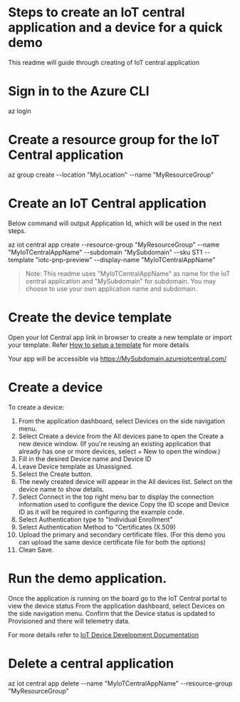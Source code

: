 # Steps to create an IoT central application and a device for a quick demo
This readme will guide through creating of IoT central application

# Sign in to the Azure CLI
az login

# Create a resource group for the IoT Central application
az group create --location "MyLocation" --name "MyResourceGroup"

# Create an IoT Central application
Below command will output Application Id, which will be used in the next steps.

az iot central app create --resource-group "MyResourceGroup" --name "MyIoTCentralAppName" --subdomain "MySubdomain"  --sku ST1 --template "iotc-pnp-preview"  --display-name "MyIoTCentralAppName"

> Note: This readme uses "MyIoTCentralAppName" as name for the IoT central application and "MySubdomain" for subdomain.  You may choose to use your own application name and subdomain.

# Create the device template
Open your Iot Central app link  in browser  to create a new template or import your template.
Refer [How to setup a template](https://learn.microsoft.com/en-us/azure/iot-central/core/howto-set-up-template?) for more details

Your app will be accessible via https://MySubdomain.azureiotcentral.com/

# Create a device
To create a device:
1. From the application dashboard, select Devices on the side navigation menu.
2. Select Create a device from the All devices pane to open the Create a new device window. (If you're reusing an existing application that already has one or more devices, select + New to open the window.)
3. Fill in the desired Device name and Device ID
4. Leave Device template as Unassigned.
5. Select the Create button.
6. The newly created device will appear in the All devices list. Select on the device name to show details.
7. Select Connect in the top right menu bar to display the connection information used to configure the device
   Copy the ID scope and Device ID as it will be required in configuring the example code.
8. Select Authentication type to "Individual Enrollment"
9. Select Authentication Method to "Certificates (X.509)
10. Upload the primary and secondary certificate files. (For this demo you can upload the same device certificate file for both the options)
11. Clean Save.

# Run the demo application.
Once the application is running on the board go to the IoT Central portal to view the device status
From the application dashboard, select Devices on the side navigation menu.
Confirm that the Device status is updated to Provisioned and there will telemetry data.

For more details refer to [IoT Device Development Documentation](https://learn.microsoft.com/en-us/azure/iot-develop)

# Delete a central application
az iot central app delete --name "MyIoTCentralAppName" --resource-group "MyResourceGroup"